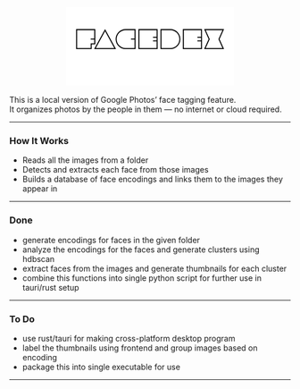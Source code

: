 <p align="center">
  <img src="https://github.com/umangx/facedex/blob/main/facedex.png?raw=true" />
</p>

This is a local version of Google Photos’ face tagging feature.  
It organizes photos by the people in them — no internet or cloud required.

---

### How It Works

- Reads all the images from a folder
- Detects and extracts each face from those images
- Builds a database of face encodings and links them to the images they appear in

---

### Done

- generate encodings for faces in the given folder 
- analyze the encodings for the faces and generate clusters using hdbscan 
- extract faces from the images and generate thumbnails for each cluster 
- combine this functions into single python script for further use in tauri/rust setup 

---

### To Do

- use rust/tauri for making cross-platform desktop program 
- label the thumbnails using frontend and group images based on encoding 
- package this into single executable for use 

---



